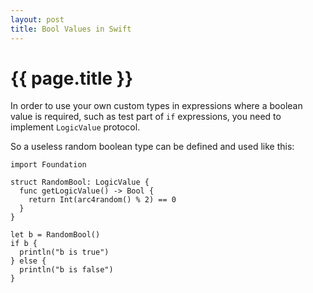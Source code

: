 ```yaml
---
layout: post
title: Bool Values in Swift
---
```


{{ page.title }}
================

In order to use your own custom types in expressions where a boolean value is required,
such as test part of `if` expressions, you need to implement `LogicValue` protocol.

So a useless random boolean type can be defined and used like this:

```
import Foundation

struct RandomBool: LogicValue {
  func getLogicValue() -> Bool {
    return Int(arc4random() % 2) == 0
  }
}

let b = RandomBool()
if b {
  println("b is true")
} else {
  println("b is false")
}
```
